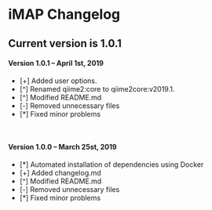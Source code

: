 # iMAP Changelog

## Current version is 1.0.1

<div class="code">
<h4 class="version">Version 1.0.1 – April 1st, 2019</h4>
<ul class="changelog">
<li>[+] Added user options.</li>
<li>[^] Renamed qiime2:core to qiime2core:v2019.1.</li>
<li>[^] Modified README.md</li>
<li>[-] Removed unnecessary files</li>
<li>[*] Fixed minor problems</li>
</ul>
<br>
  
<h4 class="version">Version 1.0.0 – March 25st, 2019</h4>
<ul class="changelog">
<li>[*] Automated installation of dependencies using Docker</li>
<li>[+] Added changelog.md</li>
<li>[^] Modified README.md</li>
<li>[-] Removed unnecessary files</li>
<li>[*] Fixed minor problems</li>
</ul>
</div>
